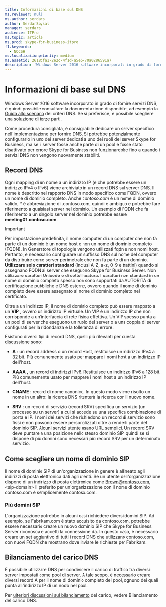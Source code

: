 ```yaml
---
title: Informazioni di base sul DNS
ms.reviewer: null
ms.author: serdars
author: SerdarSoysal
manager: serdars
audience: ITPro
ms.topic: article
ms.prod: skype-for-business-itpro
f1.keywords:
  - NOCSH
ms.localizationpriority: medium
ms.assetid: 2618cfa1-2e2c-4f1d-a5e5-70a0286591a7
description: 'Windows Server 2016 software incorporato in grado di fornire servizi DNS, è quindi possibile consultare la documentazione disponibile, ad esempio la Guida allo scenario dei criteri DNS. Se si preferisce, è possibile scegliere una soluzione di terze parti.'
---
```


# <a name="dns-basics"></a>Informazioni di base sul DNS
 
Windows Server 2016 software incorporato in grado di fornire servizi DNS, è quindi possibile consultare la documentazione disponibile, ad esempio la [Guida allo scenario](/windows-server/networking/dns/deploy/dns-policy-scenario-guide) dei criteri DNS. Se si preferisce, è possibile scegliere una soluzione di terze parti.
  
Come procedura consigliata, è consigliabile dedicare un server specifico nell'implementazione per fornire DNS. Si potrebbe potenzialmente configurarlo in uno dei server dedicati a uno dei ruoli del server Skype for Business, ma se il server fosse anche parte di un pool e fosse stato disattivato per errore Skype for Business non funzionarebbe fino a quando i servizi DNS non vengono nuovamente stabiliti.
  
## <a name="dns-records"></a>Record DNS

Ogni mapping di un nome a un indirizzo IP (e che potrebbe essere un indirizzo IPv4 o IPv6) viene archiviato in un record DNS sul server DNS. Il nome è descritto nel rapporto DNS in modo specifico come FQDN, ovvero un nome di dominio completo. Anche *contoso.com* è un nome di dominio valido, *\** è abbreviazione di .contoso.com, quindi è ambiguo e potrebbe fare riferimento a qualsiasi server nel dominio. Un esempio di FQDN che fa riferimento a un singolo server nel dominio potrebbe essere **meeting01.contoso.com**.
  
> [!IMPORTANT]
> Per impostazione predefinita, il nome computer di un computer che non fa parte di un dominio è un nome host e non un nome di dominio completo (FQDN). In Generatore di topologie vengono utilizzati fqdn e non nomi host. Pertanto, è necessario configurare un suffisso DNS sul nome del computer da distribuire come server perimetrale che non fa parte di un dominio. **Utilizzare solo caratteri standard** (inclusi A-Z, a-z, 0-9 e trattini) quando si assegnano FQDN ai server che eseguono Skype for Business Server. Non utilizzare caratteri Unicode o di sottolineatura. I caratteri non standard in un nome di dominio completo spesso non sono supportati da AUTORITÀ di certificazione pubbliche e DNS esterne, ovvero quando il nome di dominio completo deve essere assegnato al nome di dominio completo nel certificato.
  
Oltre a un indirizzo IP, il nome di dominio completo può essere mappato a un **VIP** , ovvero un indirizzo IP virtuale. Un VIP è un indirizzo IP che non corrisponde a un'interfaccia di rete fisica effettiva. Un VIP spesso punta a un pool di server che eseguono un ruolo del server o a una coppia di server configurati per la ridondanza e la tolleranza di errore.
  
Esistono diversi tipi di record DNS, quelli più rilevanti per questa discussione sono: 
  
- **A** : un record address o un record Host, restituisce un indirizzo IPv4 a 32 bit. Più comunemente usato per mappare i nomi host a un indirizzo IP dell'host.
    
- **AAAA ,** un record di indirizzi IPv6. Restituisce un indirizzo IPv6 a 128 bit. Più comunemente usato per mappare i nomi host a un indirizzo IP dell'host.
    
- **CNAME** : record di nome canonico. In questo modo viene risolto un nome in un altro: la ricerca DNS ritenterà la ricerca con il nuovo nome.
    
- **SRV** : un record di servizio (record SRV) specifica un servizio (un processo su un server) a cui si accede su una specifica combinazione di porta e IP. I nomi dei servizi che richiedono un record di servizio sono fissi e non possono essere personalizzati oltre a renderli parte del dominio SIP. Alcuni servizi utente usano URL semplici. Un record SRV deve puntare a una posizione nello stesso dominio SIP, quindi se si dispone di più domini sono necessari più record SRV per un determinato servizio.
    
## <a name="how-to-choose-a-sip-domain-name"></a>Come scegliere un nome di dominio SIP
<a name="BK_NameSIP"> </a>

Il nome di dominio SIP di un'organizzazione in genere è allineato agli indirizzi di posta elettronica dati agli utenti. Se un utente dell'organizzazione dispone di un indirizzo di posta elettronica come Brown@contoso.com, \<sip-domain\> il preferito per un'organizzazione con il nome di dominio contoso.com è semplicemente contoso.com.
  
### <a name="multiple-sip-domains"></a>Più domini SIP

 L'organizzazione potrebbe in alcuni casi richiedere diversi domini SIP. Ad esempio, se Fabrikam.com è stato acquisito da contoso.com, potrebbe essere necessario creare un nuovo dominio SIP che Skype for Business Server riconosca e accetti la connessione da. In questo caso, è necessario creare un set aggiuntivo di tutti i record DNS che utilizzano contoso.com, con nuovi FQDN che mostrano dove inviare le richieste per Fabrikam.
  
## <a name="dns-load-balancing"></a>Bilanciamento del carico DNS
<a name="BK_NameSIP"> </a>

È possibile utilizzare DNS per condividere il carico di traffico tra diversi server impostati come pool di server. A tale scopo, è necessario creare diversi record A per il nome di dominio completo del pool, ognuno dei quali punta all'indirizzo IP di un nodo nel pool.
  
Per [ulteriori discussioni sul bilanciamento](../../plan-your-deployment/edge-server-deployments/advanced-edge-server-dns.md#DNSLB) del carico, vedere Bilanciamento del carico DNS.
